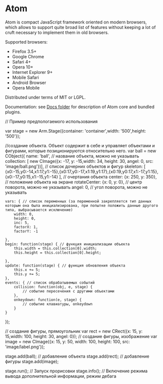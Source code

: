 Atom
====

Atom is compact JavaScript framework oriented on modern browsers, which allows
to support quite broad list of features without keeping a lot of cruft necessary
to implement them in old browsers.

Supported browsers:

* Firefox 3.5+
* Google Chrome
* Safari 4+
* Opera 10+
* Internet Explorer 9+
* Mobile Safari
* Android Browser
* Opera Mobile

Distributed under terms of MIT or LGPL.

Documentation: see [Docs folder](/theshock/atomjs/tree/master/Docs) for description of Atom core and bundled plugins.


// Пример предпологаемого использования

var stage = new Arm.Stage({container: 'container',width: '500',height: '500'});

//создание объекта. Объект содержит в себе и управляет объектами и фигурами, которые позиционируются относительно него.
var ball = new CObject({
	name: 'ball', // название объекта, можно не указывать
	collection: [ new CImage({x: -17, y: -15,width: 34, height: 30, angel: 0, src: 'image/ball.png'})], // список дочерних объектов и фигур
	skeleton: [ {x0:-15,y0:-14,x1:17,y1:-15},{x0:17,y0:-17,x1:19,y1:17},{x0:19,y0:17,x1:-17,y1:15},{x0:-17,y0:15,x1:-15,y1:-14} ], // очертания объекта
	center: {x: 250, y: 350}, // положение объекта на экране
	rotateCenter: {x: 0, y: 0}, // центр поворота, можно не указывать
	angel: 0, // угол поворота, можно не указывать

	vars: { // список переменных (за переменной закрепляется тип данных которым она была инициализирована, при попытке положить данные другого типа, выбрасывается исключение)
		width: 0,
		height: 0,
		inc: 5,
		factorX: 1,
		factorY: -1

	},
	begin: function(stage) { // функция инициализации объекта
		this.width = this.collection[0].width;
		this.height = this.collection[0].height;

	},
	update: function(stage) { // функция обновления объекта
		this.x += 5;
		this.y += 5;
	},
	events: { // список обрабатывемых событий
		collision: function(obj, e, stage) {
			// событие пересечения с другими объектами
		},
		onkeydown: function(e, stage) {
			// событие клавиатуры, onkeydown
		}
	}
});

// создание фигуры, прямоугольник
var rect = new CRect({x: 15, y: 15,width: 100, height: 30, angel: 0});
// создание фигуры, изображение
var image = new CImage({x: 15, y: 50, width: 100, height: 100, src: 'image/label.png'});


stage.add(ball); // добавление объекта 
stage.add(rect); // добавление фигуры
stage.add(image);

stage.run(); // Запуск прорисовки
stage.info(); // Включение режима вывода дополнительной информации, режим дебага